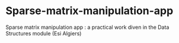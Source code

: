 # Sparse-matrix-manipulation-app
Sparse matrix manipulation app : a practical work diven in the Data Structures module (Esi Algiers)
